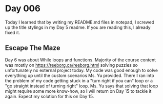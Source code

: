 # Day 006

Today I learned that by writing my README.md files in notepad, I screwed up the title stylings in my Day 5 readme. If you are reading this, I already fixed it.

## Escape The Maze
Day 6 was about While loops and functions. Majority of the course content was mostly on https://reeborg.ca/reeborg.html solving puzzles so unfortunately no external project today.
My code was good enough to solve everything up until the custom scenarios Ms. Yu provided. There I ran into the problem of my code getting stuck in a "turn right if you can" loop or a "go straight instead of turning right" loop. Ms. Yu says that solving that loop might require some more know-how, so I will return on Day 15 to tackle it again. Expect my solution for this on Day 15. 